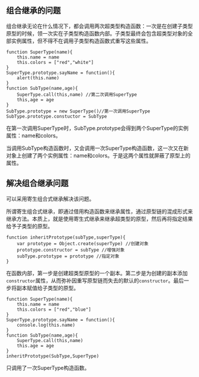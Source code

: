 ## 组合继承的问题
组合继承无论在什么情况下，都会调用两次超类型构造函数：一次是在创建子类型原型的时候，领一次实在子类型构造函数内部。子类型最终会包含超类型对象的全部实例属性，但不得不在调用子类型构造函数式重写这些属性。
```
function SuperType(name){
    this.name = name
    this.colors = ["red","white"]
}
SuperType.prototype.sayName = function(){
    alert(this.name)
}
function SubType(name,age){
    SuperType.call(this,name) //第二次调用SuperType
    this,age = age
}
SubType.prototype = new SuperType()//第一次调用SuperType
SubType.prototype.constuctor = SubType
```
在第一次调用SuperType时，SubType.prototype会得到两个SuperType的实例属性：name和colors。

当调用SubType构造函数时，又会调用一次SuperType构造函数，这一次又在新对象上创建了两个实例属性：name和colors。于是这两个属性就屏蔽了原型上的属性。

## 解决组合继承问题
可以采用寄生组合式继承解决该问题。

所谓寄生组合式继承，即通过借用构造函数来继承属性，通过原型链的混成形式来继承方法。本质上，就是使用寄生式继承来继承超类型的原型，然后再将指定结果给予子类型的原型。
```
function inheritPrototype(subType,superType){
    var prototype = Object.create(superType) //创建对象
    prototype.constructor = subType //增强对象
    subType.prototype = prototype //指定对象
}
```
在函数内部，第一步是创建超类型原型的一个副本。第二步是为创建的副本添加`constructor`属性，从而弥补因重写原型链而失去的默认的`constructor`。最后一步将副本赋值给子类型的原型。

```
function SuperType(name){
    this.name = name
    this.colors = ["red","blue"]
}
SuperType.prototype.sayName = function(){
    console.log(this.name)
}
function SubType(name,age){
    SuperType.call(this,name)
    this.age = age
}
inheritPrototype(SubType,SuperType)
```
只调用了一次SuperType构造函数。